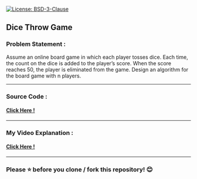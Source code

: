 [![License: BSD-3-Clause](https://img.shields.io/badge/License-BSD_3--Clause-yellow.svg?style=for-the-badge)](https://opensource.org/licenses/BSD-3-Clause)

## Dice Throw Game

### Problem Statement :
Assume an online board game in which each player tosses dice. Each time, the count on the dice is added to the player’s score. When the score reaches 50, the player is eliminated from the game. Design an algorithm for the board game with n players.

---

### Source Code : 
#### [Click Here !](https://github.com/PreethiSamanthaBennet/DiceThrowGame/blob/main/SourceCode.cpp)

---

### My Video Explanation : 
#### [Click Here !](https://drive.google.com/file/d/1-1Ufwch5JAZSOST6bQnSulkAAd7XaMRT/view?usp=drivesdk)

---

### Please ⭐ before you clone / fork this repository! 😊
